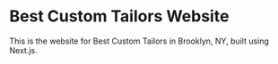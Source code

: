 # Best Custom Tailors Website

This is the website for Best Custom Tailors in Brooklyn, NY, built using Next.js.
